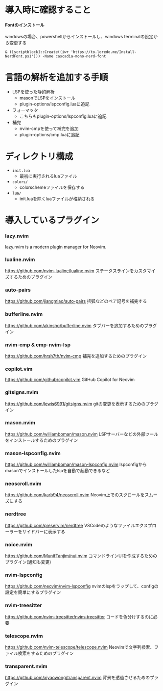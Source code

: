# 導入時に確認すること
#### Fontのインストール

windowsの場合、powershellからインストールし、windows terminalの設定から変更する
```
& ([scriptblock]::Create((iwr 'https://to.loredo.me/Install-NerdFont.ps1'))) -Name cascadia-mono-nerd-font
```


# 言語の解析を追加する手順
- LSPを使った静的解析
    - masonでLSPをインストール
    - plugin-options/lspconfig.luaに追記
- フォーマッタ
    - こちらもplugin-options/lspconfig.luaに追記
- 補完
    - nvim-cmpを使って補完を追加
    - plugin-options/cmp.luaに追記

# ディレクトリ構成

- `init.lua`
  - 最初に実行されるluaファイル
- `colors/`
  - colorschemeファイルを保存する
- `lua/`
  - init.luaを除くluaファイルが格納される   

# 導入しているプラグイン

### lazy.nvim
lazy.nvim is a modern plugin manager for Neovim.

### lualine.nvim
https://github.com/nvim-lualine/lualine.nvim
ステータスラインをカスタマイズするためのプラグイン

### auto-pairs
https://github.com/jiangmiao/auto-pairs
括弧などのペア記号を補完する

### bufferline.nvim
https://github.com/akinsho/bufferline.nvim
タブバーを追加するためのプラグイン

### nvim-cmp & cmp-nvim-lsp
https://github.com/hrsh7th/nvim-cmp
補完を追加するためのプラグイン

### copilot.vim
https://github.com/github/copilot.vim
GitHub Copilot for Neovim

### gitsigns.nvim
https://github.com/lewis6991/gitsigns.nvim
gitの変更を表示するためのプラグイン

### mason.nvim
https://github.com/williamboman/mason.nvim
LSPサーバーなどの外部ツールをインストールするためのプラグイン

### mason-lspconfig.nvim
https://github.com/williamboman/mason-lspconfig.nvim
lspconfigからmasonでインストールしたlspを自動で起動できるなど

### neoscroll.nvim
https://github.com/karb94/neoscroll.nvim
Neovim上でのスクロールをスムーズにする

### nerdtree
https://github.com/preservim/nerdtree
VSCodeのようなファイルエクスプローラーをサイドバーに表示する

### noice.nvim
https://github.com/MunifTanjim/nui.nvim
コマンドラインUIを作成するためのプラグイン(通知も変更)

### nvim-lspconfig
https://github.com/neovim/nvim-lspconfig
nvimのlspをラップして、configの設定を簡単にするプラグイン

### nvim-treesitter
https://github.com/nvim-treesitter/nvim-treesitter
コードを色分けするのに必要

### telescope.nvim
https://github.com/nvim-telescope/telescope.nvim
Neovimで文字列検索、ファイル検索をするためのプラグイン

### transparent.nvim
https://github.com/xiyaowong/transparent.nvim
背景を透過させるためのプラグイン



